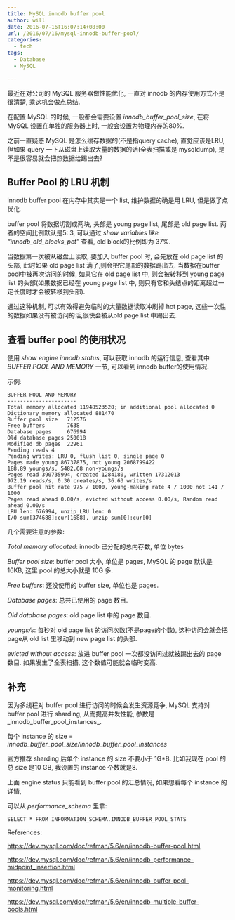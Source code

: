 ```yaml
---
title: MySQL innodb buffer pool
author: will
date: 2016-07-16T16:07:14+08:00
url: /2016/07/16/mysql-innodb-buffer-pool/
categories:
  - tech
tags:
  - Database
  - MySQL

---
```

最近在对公司的 MySQL 服务器做性能优化, 一直对 innodb 的内存使用方式不是很清楚, 乘这机会做点总结.

在配置 MySQL 的时候, 一般都会需要设置 _innodb\_buffer\_pool_size_, 在将 MySQL 设置在单独的服务器上时, 一般会设置为物理内存的80%.

之前一直疑惑 MySQL 是怎么缓存数据的(不是指query cache), 直觉应该是LRU, 但如果 query 一下从磁盘上读取大量的数据的话(全表扫描或是 mysqldump), 是不是很容易就会把热数据给踢出去?

<!--more-->

## Buffer Pool 的 LRU 机制

innodb buffer pool 在内存中其实是一个 list, 维护数据的确是用 LRU, 但是做了点优化.

buffer pool 将数据切割成两块, 头部是 young page list, 尾部是 old page list. 两者的空间比例默认是5: 3, 可以通过 _show variables like &#8220;innodb\_old\_blocks_pct&#8221;_ 查看, old block的比例即为 37%.

当数据第一次被从磁盘上读取, 要加入 buffer pool 时, 会先放在 old page list 的头部, 此时如果 old page list 满了,则会把它尾部的数据踢出去. 当数据在buffer pool中被再次访问的时候, 如果它在 old page list 中, 则会被转移到 young page list 的头部(如果数据已经在 young page list 中, 则只有它和头结点的距离超过一定长度时才会被转移到头部).

通过这种机制, 可以有效得避免临时的大量数据读取冲刷掉 hot page, 这些一次性的数据如果没有被访问的话,很快会被从old page list 中踢出去.

## 查看 buffer pool 的使用状况

使用 _show engine innodb status_, 可以获取 innodb 的运行信息, 查看其中 _BUFFER POOL AND MEMORY_ 一节, 可以看到 innodb buffer的使用情况.

示例:

    BUFFER POOL AND MEMORY
    ----------------------
    Total memory allocated 11948523520; in additional pool allocated 0
    Dictionary memory allocated 881470
    Buffer pool size   712576
    Free buffers       7638
    Database pages     676994
    Old database pages 250018
    Modified db pages  22961
    Pending reads 4
    Pending writes: LRU 0, flush list 0, single page 0
    Pages made young 86737875, not young 2068799422
    188.89 youngs/s, 5482.68 non-youngs/s
    Pages read 390735994, created 1284180, written 17312013
    972.19 reads/s, 0.30 creates/s, 36.63 writes/s
    Buffer pool hit rate 975 / 1000, young-making rate 4 / 1000 not 141 / 1000
    Pages read ahead 0.00/s, evicted without access 0.00/s, Random read ahead 0.00/s
    LRU len: 676994, unzip_LRU len: 0
    I/O sum[374688]:cur[1688], unzip sum[0]:cur[0]
    

几个需要注意的参数:

_Total memory allocated_: innodb 已分配的总内存数, 单位 bytes

_Buffer pool size_: buffer pool 大小, 单位是 pages, MySQL 的 page 默认是 16KB, 这里 pool 的总大小就是 10G 多.

_Free buffers_: 还没使用的 buffer size, 单位也是 pages.

_Database pages_: 总共已使用的 page 数目.

_Old database pages_: old page list 中的 page 数目.

_youngs/s_: 每秒对 old page list 的访问次数(不是page的个数), 这种访问会就会把page从 old list 里移动到 new page list 的头部.

_evicted without access_: 放进 buffer pool 一次都没访问过就被踢出去的 page 数目. 如果发生了全表扫描, 这个数值可能就会临时变高.

## 补充

因为多线程对 buffer pool 进行访问的时候会发生资源竞争, MySQL 支持对 buffer pool 进行 sharding, 从而提高并发性能, 参数是_innodb\_buffer\_pool_instances_.

每个 instance 的 size = _innodb\_buffer\_pool\_size/innodb\_buffer\_pool\_instances_

官方推荐 sharding 后单个 instance 的 size 不要小于 1G*B. 比如我现在 pool 的总 size 是10 GB, 我设置的 instance 个数就是8.

上面 engine status 只能看到 buffer pool 的汇总情况, 如果想看每个 instance 的详情,
  
可以从 _performance_schema_ 里拿:

    SELECT * FROM INFORMATION_SCHEMA.INNODB_BUFFER_POOL_STATS
    

References:

https://dev.mysql.com/doc/refman/5.6/en/innodb-buffer-pool.html
  
https://dev.mysql.com/doc/refman/5.6/en/innodb-performance-midpoint_insertion.html
  
https://dev.mysql.com/doc/refman/5.6/en/innodb-buffer-pool-monitoring.html
  
https://dev.mysql.com/doc/refman/5.6/en/innodb-multiple-buffer-pools.html

